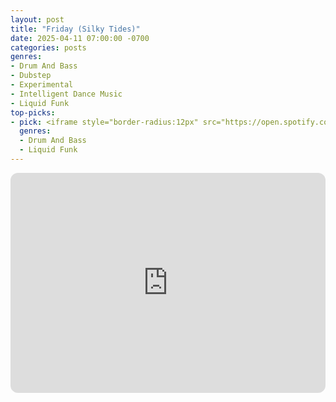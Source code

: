 ```yaml
---
layout: post
title: "Friday (Silky Tides)"
date: 2025-04-11 07:00:00 -0700
categories: posts
genres:
- Drum And Bass
- Dubstep
- Experimental
- Intelligent Dance Music
- Liquid Funk 
top-picks:
- pick: <iframe style="border-radius:12px" src="https://open.spotify.com/embed/album/36cVogwefpjG0PUKkh0sKI?utm_source=generator" width="100%" height="352" frameBorder="0" allowfullscreen="" allow="autoplay; clipboard-write; encrypted-media; fullscreen; picture-in-picture" loading="lazy"></iframe>
  genres:
  - Drum And Bass
  - Liquid Funk 
---
```

<iframe style="border-radius:12px" src="https://open.spotify.com/embed/playlist/3bFcIGERmn04NSH39cmmPn?utm_source=generator" width="100%" height="352" frameBorder="0" allowfullscreen="" allow="autoplay; clipboard-write; encrypted-media; fullscreen; picture-in-picture" loading="lazy"></iframe>